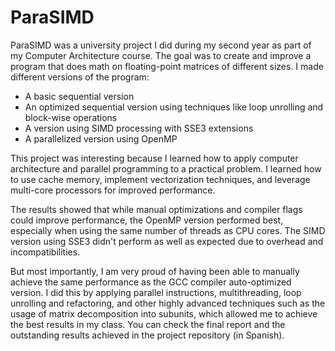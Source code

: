 # ParaSIMD

ParaSIMD was a university project I did during my second year as part of my Computer Architecture course. The goal was to create and improve a program that does math on floating-point matrices of different sizes. I made different versions of the program:

- A basic sequential version
- An optimized sequential version using techniques like loop unrolling and block-wise operations
- A version using SIMD processing with SSE3 extensions
- A parallelized version using OpenMP

This project was interesting because I learned how to apply computer architecture and parallel programming to a practical problem. I learned how to use cache memory, implement vectorization techniques, and leverage multi-core processors for improved performance.

The results showed that while manual optimizations and compiler flags could improve performance, the OpenMP version performed best, especially when using the same number of threads as CPU cores. The SIMD version using SSE3 didn't perform as well as expected due to overhead and incompatibilities.

But most importantly, I am very proud of having been able to manually achieve the same performance as the GCC compiler auto-optimized version. I did this by applying parallel instructions, multithreading, loop unrolling and refactoring, and other highly advanced techniques such as the usage of matrix decomposition into subunits, which allowed me to achieve the best results in my class. You can check the final report and the outstanding results achieved in the project repository (in Spanish).
